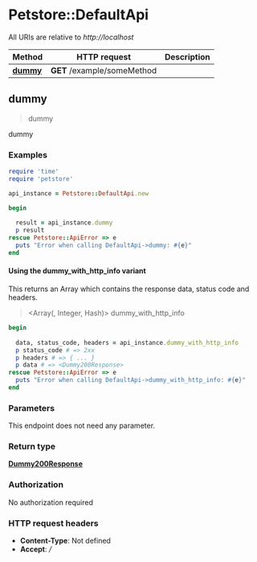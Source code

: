 # Petstore::DefaultApi

All URIs are relative to *http://localhost*

| Method | HTTP request | Description |
| ------ | ------------ | ----------- |
| [**dummy**](DefaultApi.md#dummy) | **GET** /example/someMethod |  |


## dummy

> <Dummy200Response> dummy



dummy

### Examples

```ruby
require 'time'
require 'petstore'

api_instance = Petstore::DefaultApi.new

begin
  
  result = api_instance.dummy
  p result
rescue Petstore::ApiError => e
  puts "Error when calling DefaultApi->dummy: #{e}"
end
```

#### Using the dummy_with_http_info variant

This returns an Array which contains the response data, status code and headers.

> <Array(<Dummy200Response>, Integer, Hash)> dummy_with_http_info

```ruby
begin
  
  data, status_code, headers = api_instance.dummy_with_http_info
  p status_code # => 2xx
  p headers # => { ... }
  p data # => <Dummy200Response>
rescue Petstore::ApiError => e
  puts "Error when calling DefaultApi->dummy_with_http_info: #{e}"
end
```

### Parameters

This endpoint does not need any parameter.

### Return type

[**Dummy200Response**](Dummy200Response.md)

### Authorization

No authorization required

### HTTP request headers

- **Content-Type**: Not defined
- **Accept**: */*


